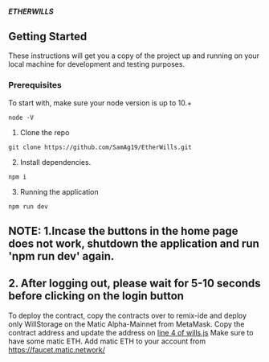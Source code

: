 ##### ETHERWILLS

## Getting Started

These instructions will get you a copy of the project up and running on your local machine for development and testing purposes.

### Prerequisites

To start with, make sure your node version is up to 10.+

```
node -V
```

1. Clone the repo

```
git clone https://github.com/SamAg19/EtherWills.git
```

2. Install dependencies.

```
npm i
```

3. Running the application

```
npm run dev
```


## NOTE: 1.Incase the buttons in the home page does not work, shutdown the application and run 'npm run dev' again.
##       2. After logging out, please wait for 5-10 seconds before clicking on the login button     

To deploy the contract, copy the contracts over to remix-ide and deploy only WillStorage on the Matic Alpha-Mainnet from MetaMask. Copy the contract address and update the address on [line 4 of wills.js](/pages/wills.js)
Make sure to have some matic ETH. Add matic ETH to your account from https://faucet.matic.network/ 
